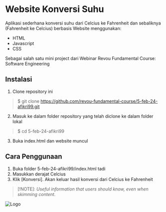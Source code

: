 # Website Konversi Suhu

Aplikasi sederhana konversi suhu dari Celcius ke Fahrenheit dan sebaliknya (Fahrenheit ke Celcius) berbasis Website menggunakan:
- HTML
- Javascript
- CSS

Sebagai salah satu mini project dari Webinar Revou Fundamental Course: Software Engineering


## Instalasi
1. Clone repository ini
> $ git clone https://github.com/revou-fundamental-course/5-feb-24-afikri99.git

2. Masuk ke dalam folder repository yang telah diclone ke dalam folder lokal
> $ cd 5-feb-24-afikri99

3. Buka index.html dan website muncul

## Cara Penggunaan
1. Buka folder 5-feb-24-afikri99/index.html tadi
2. Masukkan derajat Celcius
3. Klik [Konversi]. Akan keluar hasil konversi dari Celcius ke Fahrenheit

> [!NOTE]:
> *Useful information that users should know, even when skimming content*.

![Logo](https://fikriahmad.my.id/wp-content/uploads/2024/02/logo_fikriahmadv2_blue.png)

